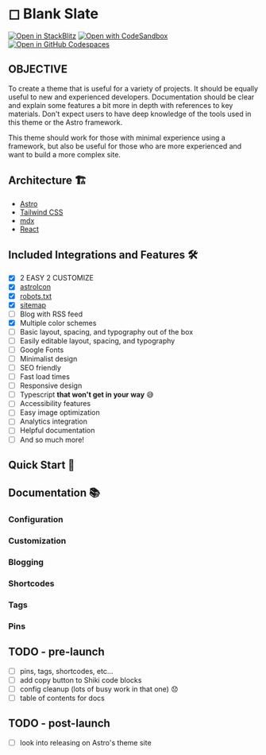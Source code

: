 # ◻ Blank Slate

[![Open in StackBlitz](https://developer.stackblitz.com/img/open_in_stackblitz.svg)](https://stackblitz.com/github/withastro/astro/tree/latest/examples/minimal)
[![Open with CodeSandbox](https://assets.codesandbox.io/github/button-edit-lime.svg)](https://codesandbox.io/p/sandbox/github/withastro/astro/tree/latest/examples/minimal)
[![Open in GitHub Codespaces](https://github.com/codespaces/badge.svg)](https://codespaces.new/withastro/astro?devcontainer_path=.devcontainer/minimal/devcontainer.json)

## OBJECTIVE

  To create a theme that is useful for a variety of projects. It should be equally useful to new and experienced developers. Documentation should be clear and explain some features a bit more in depth with references to key materials. Don't expect users to have deep knowledge of the tools used in this theme or the Astro framework.

  This theme should work for those with minimal experience using a framework, but also be useful for those who are more experienced and want to build a more complex site.

## Architecture 🏗️

- [Astro](https://astro.build/)
- [Tailwind CSS](https://tailwindcss.com/)
- [mdx](https://mdxjs.com/)
- [React](https://reactjs.org/)

## Included Integrations and Features 🛠️

- [x] 2 EASY 2 CUSTOMIZE
- [x] [astroIcon](https://github.com/natemoo-re/astro-icon#readme)
- [x] [robots.txt](https://github.com/alextim/astro-lib/tree/main/packages/astro-robots-txt#readme)
- [x] [sitemap](https://docs.astro.build/en/guides/integrations-guide/sitemap/)
- [ ] Blog with RSS feed
- [x] Multiple color schemes
- [ ] Basic layout, spacing, and typography out of the box
- [ ] Easily editable layout, spacing, and typography
- [ ] Google Fonts
- [ ] Minimalist design
- [ ] SEO friendly
- [ ] Fast load times
- [ ] Responsive design
- [ ] Typescript **that won't get in your way** 😅
- [ ] Accessibility features
- [ ] Easy image optimization
- [ ] Analytics integration
- [ ] Helpful documentation
- [ ] And so much more!

## Quick Start 🚀

## Documentation 📚

### Configuration

### Customization

### Blogging

### Shortcodes

### Tags

### Pins

## TODO - pre-launch

- [ ] pins, tags, shortcodes, etc...
- [ ] add copy button to Shiki code blocks
- [ ] config cleanup (lots of busy work in that one) 😞
- [ ] table of contents for docs

## TODO - post-launch

- [ ] look into releasing on Astro's theme site
